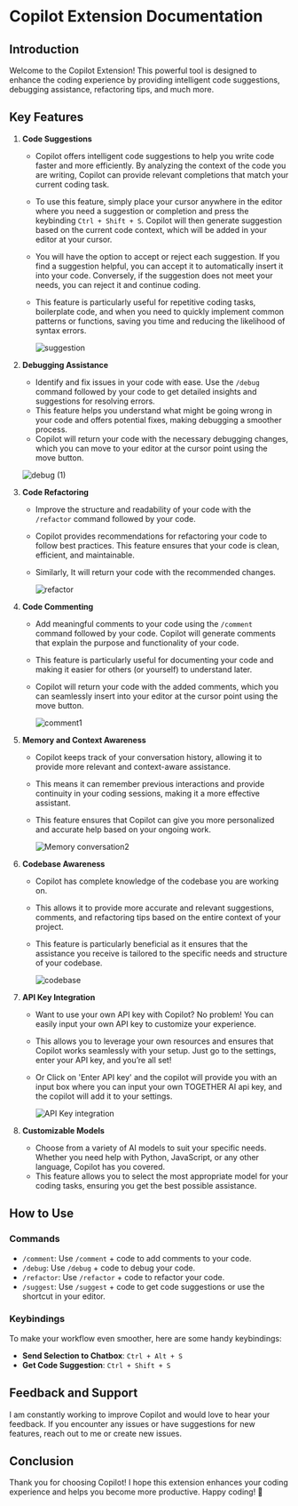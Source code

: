 # Copilot Extension Documentation

## Introduction

Welcome to the Copilot Extension! This powerful tool is designed to enhance the coding experience by providing intelligent code suggestions, debugging assistance, refactoring tips, and much more.

## Key Features

1. **Code Suggestions**
   - Copilot offers intelligent code suggestions to help you write code faster and more efficiently. By analyzing the context of the code you are writing, Copilot can provide relevant completions that match your current coding task.
   - To use this feature, simply place your cursor anywhere in the editor where you need a suggestion or completion and press the keybinding `Ctrl + Shift + S`. Copilot will then generate suggestion based on the current code context, which will be added in your editor at your cursor.
   - You will have the option to accept or reject each suggestion. If you find a suggestion helpful, you can accept it to automatically insert it into your code. Conversely, if the suggestion does not meet your needs, you can reject it and continue coding.
   - This feature is particularly useful for repetitive coding tasks, boilerplate code, and when you need to quickly implement common patterns or functions, saving you time and reducing the likelihood of syntax errors.

     ![suggestion](https://github.com/user-attachments/assets/c8192f9e-61eb-4d6b-8748-35ca3b157505)

2. **Debugging Assistance**
   - Identify and fix issues in your code with ease. Use the `/debug` command followed by your code to get detailed insights and suggestions for resolving errors.
   - This feature helps you understand what might be going wrong in your code and offers potential fixes, making debugging a smoother process.
   -  Copilot will return your code with the necessary debugging changes, which you can move to your editor at the cursor point using the move button.
     
     ![debug (1)](https://github.com/user-attachments/assets/cd40bb0c-a689-462a-a2b0-9b486501bae0)

       
3. **Code Refactoring**
   - Improve the structure and readability of your code with the `/refactor` command followed by your code.
   - Copilot provides recommendations for refactoring your code to follow best practices. This feature ensures that your code is clean, efficient, and maintainable.
   - Similarly, It will return your code with the recommended changes.
     
     ![refactor](https://github.com/user-attachments/assets/ffe6c379-b584-4746-85b2-d43de31479d2)


4. **Code Commenting**
   - Add meaningful comments to your code using the `/comment` command followed by your code. Copilot will generate comments that explain the purpose and functionality of your code.
   - This feature is particularly useful for documenting your code and making it easier for others (or yourself) to understand later.
   - Copilot will return your code with the added comments, which you can seamlessly insert into your editor at the cursor point using the move button.
     
     ![comment1](https://github.com/user-attachments/assets/042892ea-320b-4b9a-97fa-9bd91a8aba46)

5. **Memory and Context Awareness**
   - Copilot keeps track of your conversation history, allowing it to provide more relevant and context-aware assistance.
   - This means it can remember previous interactions and provide continuity in your coding sessions, making it a more effective assistant.
   - This feature ensures that Copilot can give you more personalized and accurate help based on your ongoing work.
     
     ![Memory conversation2](https://github.com/user-attachments/assets/e6711737-3027-4ab8-8da6-5c0f0e950b81)

6. **Codebase Awareness**
   - Copilot has complete knowledge of the codebase you are working on.
   - This allows it to provide more accurate and relevant suggestions, comments, and refactoring tips based on the entire context of your project.
   - This feature is particularly beneficial as it ensures that the assistance you receive is tailored to the specific needs and structure of your codebase.
  
     ![codebase](https://github.com/user-attachments/assets/100c8294-6a9b-455f-b4e4-b9fbed79a7ab)
     
7. **API Key Integration**
   - Want to use your own API key with Copilot? No problem! You can easily input your own API key to customize your experience.
   - This allows you to leverage your own resources and ensures that Copilot works seamlessly with your setup. Just go to the settings, enter your API key, and you’re all set!
   - Or Click on 'Enter API key' and the copilot will provide you with an input box where you can input your own TOGETHER AI api key, and the copilot will add it to your settings.
     
     ![API Key integration](https://github.com/user-attachments/assets/43474387-f397-4c65-b590-217cba58f47e)

8. **Customizable Models**
   - Choose from a variety of AI models to suit your specific needs. Whether you need help with Python, JavaScript, or any other language, Copilot has you covered.
   - This feature allows you to select the most appropriate model for your coding tasks, ensuring you get the best possible assistance.
     

## How to Use

### Commands

- `/comment`: Use `/comment` + code to add comments to your code.
- `/debug`: Use `/debug` + code to debug your code.
- `/refactor`: Use `/refactor` + code to refactor your code.
- `/suggest`: Use `/suggest` + code to get code suggestions or use the shortcut in your editor.

### Keybindings

To make your workflow even smoother, here are some handy keybindings:

- **Send Selection to Chatbox**: `Ctrl + Alt + S`
- **Get Code Suggestion**: `Ctrl + Shift + S`

## Feedback and Support

I am constantly working to improve Copilot and would love to hear your feedback. If you encounter any issues or have suggestions for new features, reach out to me or create new issues.

## Conclusion

Thank you for choosing Copilot! I hope this extension enhances your coding experience and helps you become more productive. Happy coding! 🚀
